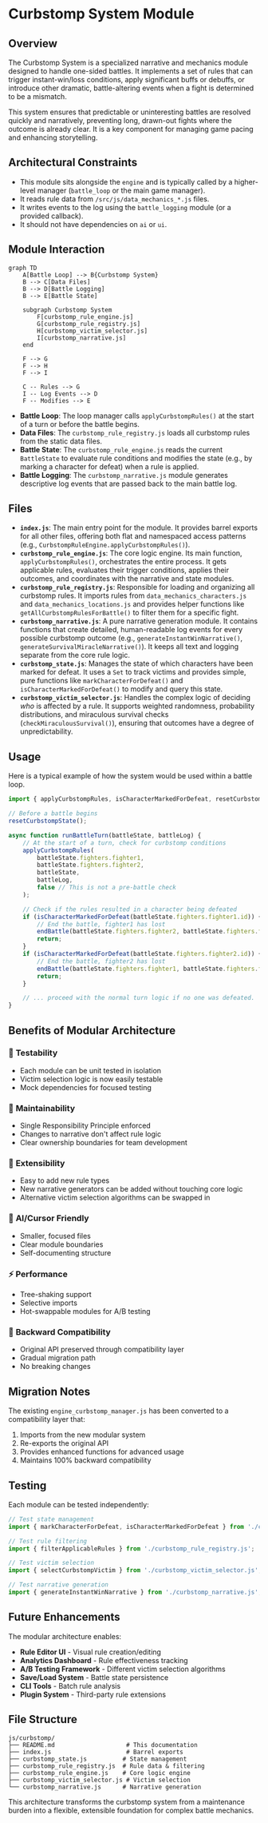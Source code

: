 # Curbstomp System Module

## Overview

The Curbstomp System is a specialized narrative and mechanics module designed to handle one-sided battles. It implements a set of rules that can trigger instant-win/loss conditions, apply significant buffs or debuffs, or introduce other dramatic, battle-altering events when a fight is determined to be a mismatch.

This system ensures that predictable or uninteresting battles are resolved quickly and narratively, preventing long, drawn-out fights where the outcome is already clear. It is a key component for managing game pacing and enhancing storytelling.

## Architectural Constraints

- This module sits alongside the `engine` and is typically called by a higher-level manager (`battle_loop` or the main game manager).
- It reads rule data from `/src/js/data_mechanics_*.js` files.
- It writes events to the log using the `battle_logging` module (or a provided callback).
- It should not have dependencies on `ai` or `ui`.

## Module Interaction

```mermaid
graph TD
    A[Battle Loop] --> B{Curbstomp System}
    B --> C[Data Files]
    B --> D[Battle Logging]
    B --> E[Battle State]

    subgraph Curbstomp System
        F[curbstomp_rule_engine.js]
        G[curbstomp_rule_registry.js]
        H[curbstomp_victim_selector.js]
        I[curbstomp_narrative.js]
    end

    F --> G
    F --> H
    F --> I

    C -- Rules --> G
    I -- Log Events --> D
    F -- Modifies --> E
```
- **Battle Loop**: The loop manager calls `applyCurbstompRules()` at the start of a turn or before the battle begins.
- **Data Files**: The `curbstomp_rule_registry.js` loads all curbstomp rules from the static data files.
- **Battle State**: The `curbstomp_rule_engine.js` reads the current `BattleState` to evaluate rule conditions and modifies the state (e.g., by marking a character for defeat) when a rule is applied.
- **Battle Logging**: The `curbstomp_narrative.js` module generates descriptive log events that are passed back to the main battle log.

## Files

-   **`index.js`**: The main entry point for the module. It provides barrel exports for all other files, offering both flat and namespaced access patterns (e.g., `CurbstompRuleEngine.applyCurbstompRules()`).
-   **`curbstomp_rule_engine.js`**: The core logic engine. Its main function, `applyCurbstompRules()`, orchestrates the entire process. It gets applicable rules, evaluates their trigger conditions, applies their outcomes, and coordinates with the narrative and state modules.
-   **`curbstomp_rule_registry.js`**: Responsible for loading and organizing all curbstomp rules. It imports rules from `data_mechanics_characters.js` and `data_mechanics_locations.js` and provides helper functions like `getAllCurbstompRulesForBattle()` to filter them for a specific fight.
-   **`curbstomp_narrative.js`**: A pure narrative generation module. It contains functions that create detailed, human-readable log events for every possible curbstomp outcome (e.g., `generateInstantWinNarrative()`, `generateSurvivalMiracleNarrative()`). It keeps all text and logging separate from the core rule logic.
-   **`curbstomp_state.js`**: Manages the state of which characters have been marked for defeat. It uses a `Set` to track victims and provides simple, pure functions like `markCharacterForDefeat()` and `isCharacterMarkedForDefeat()` to modify and query this state.
-   **`curbstomp_victim_selector.js`**: Handles the complex logic of deciding *who* is affected by a rule. It supports weighted randomness, probability distributions, and miraculous survival checks (`checkMiraculousSurvival()`), ensuring that outcomes have a degree of unpredictability.

## Usage

Here is a typical example of how the system would be used within a battle loop.

```javascript
import { applyCurbstompRules, isCharacterMarkedForDefeat, resetCurbstompState } from './js/curbstomp/index.js';

// Before a battle begins
resetCurbstompState();

async function runBattleTurn(battleState, battleLog) {
    // At the start of a turn, check for curbstomp conditions
    applyCurbstompRules(
        battleState.fighters.fighter1,
        battleState.fighters.fighter2,
        battleState,
        battleLog,
        false // This is not a pre-battle check
    );

    // Check if the rules resulted in a character being defeated
    if (isCharacterMarkedForDefeat(battleState.fighters.fighter1.id)) {
        // End the battle, fighter1 has lost
        endBattle(battleState.fighters.fighter2, battleState.fighters.fighter1);
        return;
    }
    if (isCharacterMarkedForDefeat(battleState.fighters.fighter2.id)) {
        // End the battle, fighter2 has lost
        endBattle(battleState.fighters.fighter1, battleState.fighters.fighter2);
        return;
    }

    // ... proceed with the normal turn logic if no one was defeated.
}
```

## Benefits of Modular Architecture

### 🧪 **Testability**
- Each module can be unit tested in isolation
- Victim selection logic is now easily testable
- Mock dependencies for focused testing

### 🔧 **Maintainability**
- Single Responsibility Principle enforced
- Changes to narrative don't affect rule logic
- Clear ownership boundaries for team development

### 🚀 **Extensibility**
- Easy to add new rule types
- New narrative generators can be added without touching core logic
- Alternative victim selection algorithms can be swapped in

### 🎯 **AI/Cursor Friendly**
- Smaller, focused files
- Clear module boundaries
- Self-documenting structure

### ⚡ **Performance**
- Tree-shaking support
- Selective imports
- Hot-swappable modules for A/B testing

### 🔄 **Backward Compatibility**
- Original API preserved through compatibility layer
- Gradual migration path
- No breaking changes

## Migration Notes

The existing `engine_curbstomp_manager.js` has been converted to a compatibility layer that:
1. Imports from the new modular system
2. Re-exports the original API
3. Provides enhanced functions for advanced usage
4. Maintains 100% backward compatibility

## Testing

Each module can be tested independently:

```javascript
// Test state management
import { markCharacterForDefeat, isCharacterMarkedForDefeat } from './curbstomp_state.js';

// Test rule filtering
import { filterApplicableRules } from './curbstomp_rule_registry.js';

// Test victim selection
import { selectCurbstompVictim } from './curbstomp_victim_selector.js';

// Test narrative generation
import { generateInstantWinNarrative } from './curbstomp_narrative.js';
```

## Future Enhancements

The modular architecture enables:
- **Rule Editor UI** - Visual rule creation/editing
- **Analytics Dashboard** - Rule effectiveness tracking
- **A/B Testing Framework** - Different victim selection algorithms
- **Save/Load System** - Battle state persistence
- **CLI Tools** - Batch rule analysis
- **Plugin System** - Third-party rule extensions

## File Structure
```
js/curbstomp/
├── README.md                    # This documentation
├── index.js                     # Barrel exports
├── curbstomp_state.js          # State management
├── curbstomp_rule_registry.js  # Rule data & filtering
├── curbstomp_rule_engine.js    # Core logic engine
├── curbstomp_victim_selector.js # Victim selection
└── curbstomp_narrative.js      # Narrative generation
```

This architecture transforms the curbstomp system from a maintenance burden into a flexible, extensible foundation for complex battle mechanics. 